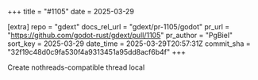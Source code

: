 +++
title = "#1105"
date = 2025-03-29

[extra]
repo = "gdext"
docs_rel_url = "gdext/pr-1105/godot"
pr_url = "https://github.com/godot-rust/gdext/pull/1105"
pr_author = "PgBiel"
sort_key = 2025-03-29
date_time = 2025-03-29T20:57:31Z
commit_sha = "32f19c48d0c9fa530f4a9313451a95dd8acf6b4f"
+++

Create nothreads-compatible thread local

